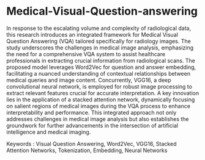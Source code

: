 # Medical-Visual-Question-answering
In response to the escalating volume and complexity of radiological data, this research introduces an integrated framework for Medical Visual Question Answering (VQA) tailored specifically for radiology images. The study underscores the challenges in medical image analysis, emphasizing the need for a comprehensive VQA system to assist healthcare professionals in extracting crucial information from radiological scans. The proposed model leverages Word2Vec for question and answer embedding, facilitating a nuanced understanding of contextual relationships between medical queries and image content. Concurrently, VGG16, a deep convolutional neural network, is employed for robust image processing to extract relevant features crucial for accurate interpretation. A key innovation lies in the application of a stacked attention network, dynamically focusing on salient regions of medical images during the VQA process to enhance interpretability and performance. This integrated approach not only addresses challenges in medical image analysis but also establishes the groundwork for further advancements in the intersection of artificial intelligence and medical imaging.

Keywords : Visual Question Answering, Word2Vec, VGG16, Stacked Attention Networks, Tokenization, Embedding, Neural Networks
